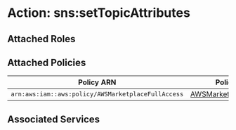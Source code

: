 # Action: sns:setTopicAttributes

## Attached Roles

## Attached Policies

| Policy ARN | Policy Name |
|------------|-------------|
| `arn:aws:iam::aws:policy/AWSMarketplaceFullAccess` | [AWSMarketplaceFullAccess](../policies.md#awsmarketplacefullaccess) |

## Associated Services


